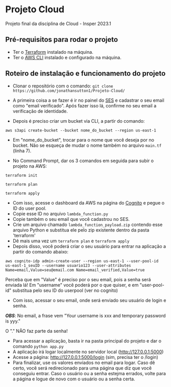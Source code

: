 # Projeto Cloud
Projeto final da disciplina de Cloud - Insper 2023.1


## Pré-requisitos para rodar o projeto
- Ter o [Terraform](https://developer.hashicorp.com/terraform/tutorials/aws-get-started/install-cli) instalado na máquina.
- Ter o [AWS CLI](https://docs.aws.amazon.com/cli/latest/userguide/getting-started-install.html) instalado e configurado na máquina.

## Roteiro de instalação e funcionamento do projeto

- Clonar o repositório com o comando:
```git clone https://github.com/jonathansutton1/Projeto-Cloud/```

- A primeira coisa a se fazer é ir no painel do [SES](https://us-east-1.console.aws.amazon.com/ses/home?region=us-east-1#/account) e cadastrar o seu email como "email verificado". Após fazer isso lá, confirme no seu email a verificação de identidade.
- Depois é preciso criar um bucket via CLI, a partir do comando:

```aws s3api create-bucket --bucket nome_do_bucket --region us-east-1```
- Em "nome_do_bucket", trocar para o nome que você deseja por no bucket. Não se esqueça de mudar o nome também no arquivo ```main.tf``` (linha 7).


- No Command Prompt, dar os 3 comandos em seguida para subir o projeto na AWS:

 ```terraform init```
 
 ```terraform plan```
 
 ```terraform apply```
 
- Com isso, acesse o dashboard da AWS na página do [Cognito](https://us-east-1.console.aws.amazon.com/cognito/v2/idp/user-pools?region=us-east-1) e pegue o ID do user pool.
- Copie esse ID no arquivo ```lambda_function.py```
- Copie também o seu email que você cadastrou no SES.
- Crie um arquivo chamado ```lambda_function_payload.zip``` contendo esse arquivo Python e substitua ele pelo zip existente dentro da pasta 'terraform'
- Dê mais uma vez um  ```terraform plan``` e ```terraform apply```
- Depois disso, você poderá criar o seu usuário para entrar na aplicação a partir do comando abaixo:

 ```aws cognito-idp admin-create-user --region us-east-1 --user-pool-id us-east-1_seuID --username usuario123 --user-attributes Name=email,Value=seu@email.com Name=email_verified,Value=true```
 
 Perceba que em "Value" é preciso por o seu email, pois a senha será enviada lá! Em "username" você poderá por o que quiser, e em "user-pool-id" substitua pelo seu ID do userpool (ver no cognito)
 
 - Com isso, acessar o seu email, onde será enviado seu usuário de login e senha.
 
 ***OBS***: No email, a frase vem "Your username is xxx and temporary password is yyy."
 
 O "." NÃO faz parte da senha!

- Para acessar a aplicação, basta ir na pasta principal do projeto e dar o comando  ```python app.py```
- A aplicação irá logar localmente no servidor local (http://127.0.0.1:5000)
- Acesse a página: http://127.0.0.1:5000/login (sim, precisa ter o /login)
- Para finalizar, use os valores enviados no email para logar. Caso dê certo, você será redirecionado para uma página que diz que você conseguiu entrar. Caso o usuário ou a senha estejma errados, volte para a página e logue de novo com o usuário ou a senha certa.





